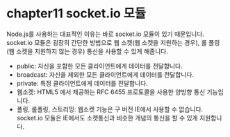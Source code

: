 # chapter11 socket.io 모듈
Node.js를 사용하는 대표적인 이유는 바로 socket.io 모듈이 있기 때문입니다. socket.io 모듈은
굉장히 간단한 방법으로 웹 소켓(웹 소켓을 지원하는 경우), 롤 폴링(웹 소켓을 지원하지 않는 경우) 통신을
사용할 수 있게 해줍니다.

* public: 자신을 포함한 모든 클라이언트에게 데이터를 전달합니다.
* broadcast: 자신을 제외한 모든 클라이언트에게 데이터를 전달합니다.
* private: 특정 클라이언트에게 데이터를 전달합니다.
* 웹소켓: HTML5 에서 제공하는 RFC 6455 프로토콜을 사용한 양방향 통신 기능입니다.
* 폴링, 롤폴링, 스트리밍: 웹소켓 기능은 구 버전 IE에서 사용할 수 없습니다. socket.io 모듈은
IE에서도 소켓통신과 비슷한 개념의 통신을 할 수 있게 지원합니다.
